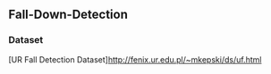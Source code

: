 ## Fall-Down-Detection


### Dataset
[UR Fall Detection Dataset]http://fenix.ur.edu.pl/~mkepski/ds/uf.html
